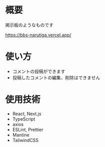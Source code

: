 # 概要

掲示板のようなものです

https://bbs-narutiga.vercel.app/

# 使い方

- コメントの投稿ができます
- 投稿したコメントの編集、削除はできません


# 使用技術

- React, Next.js
- TypeScript
- axios
- ESLint, Prettier
- Mantine
- TaliwindCSS
